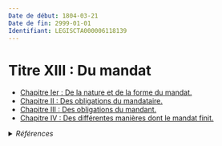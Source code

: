 ```yaml
---
Date de début: 1804-03-21
Date de fin: 2999-01-01
Identifiant: LEGISCTA000006118139
---
```


<h1>Titre XIII : Du mandat</h1>

- [Chapitre Ier : De la nature et de la forme du mandat.](chapitre_ier/README.md)
- [Chapitre II : Des obligations du mandataire.](chapitre_ii/README.md)
- [Chapitre III : Des obligations du mandant.](chapitre_iii/README.md)
- [Chapitre IV : Des différentes manières dont le mandat finit.](chapitre_iv/README.md)

<details>
  <summary><em>Références</em></summary>

  <h2>Articles faisant référence à la section</h2>
  
  <ul>
    <li>
      <a href="https://legal.tricoteuses.fr//redirection/LEGIARTI000006220204?vers=git&vers=legifrance">Code de commerce - article L132-1 AUTONOME VIGUEUR, en vigueur depuis le 2000-09-21</a> CITATION source
    </li>
  </ul>
</details>

